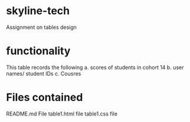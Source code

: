 # skyline-tech
Assignment on tables design 

#  functionality
This table records the following 
a. scores of students in cohort 14
b. user names/ student IDs
c. Cousres 

# Files contained 
README.md File
table1.html file
table1.css file
